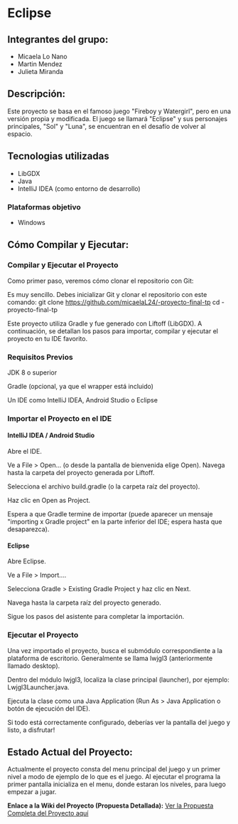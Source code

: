 # Eclipse

## Integrantes del grupo: 
- Micaela Lo Nano 
- Martin Mendez
- Julieta Miranda

## Descripción: 
Este proyecto se basa en el famoso juego "Fireboy y Watergirl", pero en una versión propia y modificada. El juego se llamará "Eclipse" y sus personajes principales, "Sol" y "Luna", se encuentran en el desafío de volver al espacio.

## Tecnologias utilizadas
- LibGDX
- Java
- IntelliJ IDEA (como entorno de desarrollo)

### Plataformas objetivo
- Windows

## Cómo Compilar y Ejecutar: 
### Compilar y Ejecutar el Proyecto
Como primer paso, veremos cómo clonar el repositorio con Git:

Es muy sencillo. Debes inicializar Git y clonar el repositorio con este comando:
git clone https://github.com/micaelaL24/-proyecto-final-tp 
cd -proyecto-final-tp

Este proyecto utiliza Gradle y fue generado con Liftoff (LibGDX). A continuación, se detallan los pasos para importar, compilar y ejecutar el proyecto en tu IDE favorito.

### Requisitos Previos
JDK 8 o superior

Gradle (opcional, ya que el wrapper está incluido)

Un IDE como IntelliJ IDEA, Android Studio o Eclipse

### Importar el Proyecto en el IDE
#### IntelliJ IDEA / Android Studio

Abre el IDE.

Ve a File > Open... (o desde la pantalla de bienvenida elige Open).
Navega hasta la carpeta del proyecto generada por Liftoff.

Selecciona el archivo build.gradle (o la carpeta raíz del proyecto).

Haz clic en Open as Project.

Espera a que Gradle termine de importar (puede aparecer un mensaje "importing x Gradle project" en la parte inferior del IDE; espera hasta que desaparezca).

#### Eclipse
Abre Eclipse.

Ve a File > Import....

Selecciona Gradle > Existing Gradle Project y haz clic en Next.

Navega hasta la carpeta raíz del proyecto generado.

Sigue los pasos del asistente para completar la importación.

### Ejecutar el Proyecto
Una vez importado el proyecto, busca el submódulo correspondiente a la plataforma de escritorio. Generalmente se llama lwjgl3 (anteriormente llamado desktop).

Dentro del módulo lwjgl3, localiza la clase principal (launcher), por ejemplo:
Lwjgl3Launcher.java.

Ejecuta la clase como una Java Application (Run As > Java Application o botón de ejecución del IDE).

Si todo está correctamente configurado, deberías ver la pantalla del juego y listo, a disfrutar!

## Estado Actual del Proyecto: 
Actualmente el proyecto consta del menu principal del juego y un primer nivel a modo de ejemplo de lo que es el juego. 
Al ejecutar el programa la primer pantalla inicializa en el menu, donde estaran los niveles, para luego empezar a jugar.

**Enlace a la Wiki del Proyecto (Propuesta Detallada):**
[Ver la Propuesta Completa del Proyecto
aquí](https://github.com/micaelaL24/-proyecto-final-tp/wiki)
